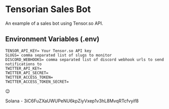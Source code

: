 # Tensorian Sales Bot

An example of a sales bot using Tensor.so API.

## Environment Variables (.env)

```
TENSOR_API_KEY= Your Tensor.so API key
SLUGS= comma separated list of slugs to monitor
DISCORD_WEBHOOKS= comma separated list of discord webhook urls to send notifications to
TWITTER_API_KEY=
TWITTER_API_SECRET=
TWITTER_ACCESS_TOKEN=
TWITTER_ACCESS_TOKEN_SECRET=
```

😉

Solana - 3iC6FuZXaUWUPeNU6kpZiyVxep1v3hL8MvqRTcfvyif8
